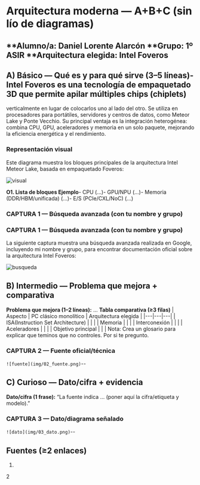  # Arquitectura moderna — A+B+C (sin lío de diagramas)
 **Alumno/a: Daniel Lorente Alarcón
 **Grupo: 1º ASIR
 **Arquitectura elegida: Intel Foveros
--
## A) Básico — Qué es y para qué sirve (3–5 líneas)- Intel Foveros es una tecnología de empaquetado 3D que permite apilar múltiples chips (chiplets)
verticalmente en lugar de colocarlos uno al lado del otro. Se utiliza en procesadores para portátiles, servidores y centros de datos, 
como Meteor Lake y Ponte Vecchio. Su principal ventaja es la integración heterogénea: combina CPU, GPU, aceleradores y memoria en un solo paquete,
mejorando la eficiencia energética y el rendimiento.
 ### Representación visual 

Este diagrama muestra los bloques principales de la arquitectura Intel Meteor Lake, basada en empaquetado Foveros:

![visual](img/visual_meteor_lake.png)

**O1. Lista de bloques Ejemplo**- CPU (…)- GPU/NPU (…)- Memoria (DDR/HBM/unificada) (…)- E/S (PCIe/CXL/NoC) (…)
 ### CAPTURA 1 — Búsqueda avanzada (con tu nombre y grupo)
 ### CAPTURA 1 — Búsqueda avanzada (con tu nombre y grupo)

La siguiente captura muestra una búsqueda avanzada realizada en Google, incluyendo mi nombre y grupo,
para encontrar documentación oficial sobre la arquitectura Intel Foveros:

![busqueda](img/01_busqueda.png)

## B) Intermedio — Problema que mejora + comparativa
 **Problema que mejora (1–2 líneas):** …
**Tabla comparativa (≥3 filas)**
 | Aspecto | PC clásico monolítico | Arquitectura elegida |
 |---|---|---|
 | ISA(Instruction Set Architecture) | | |
 | Memoria | | |
 | Interconexión | | |
 | Aceleradores | | |
 | Objetivo principal | | |
 Nota: Crea un glosario para explicar que teminos que no controles. Por si
 te pregunto.  
### CAPTURA 2 — Fuente oficial/técnica
 `![fuente](img/02_fuente.png)`--
## C) Curioso — Dato/cifra + evidencia
 **Dato/cifra (1 frase):** “La fuente indica … (poner aquí la
 cifra/etiqueta y modelo).”
 ### CAPTURA 3 — Dato/diagrama señalado
 `![dato](img/03_dato.png)`--
## Fuentes (≥2 enlaces)
 1.
 2
